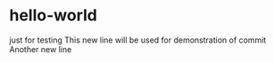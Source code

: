 # hello-world
just for testing
This new line will be used for demonstration of commit
Another new line
